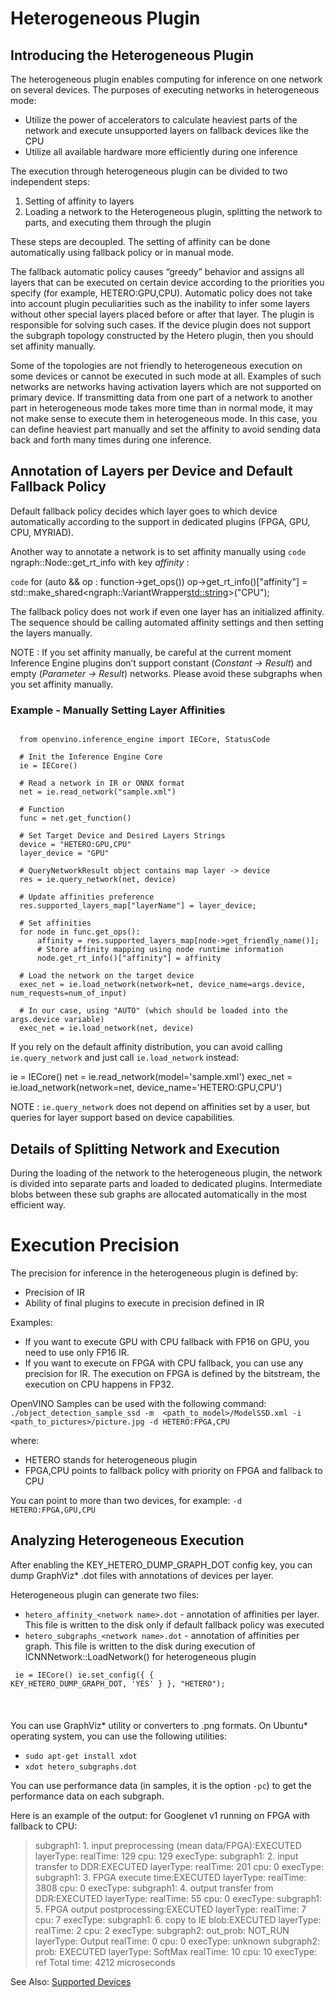 # Heterogeneous Plugin

## Introducing the Heterogeneous Plugin
The heterogeneous plugin enables computing for inference on one network on several devices. The purposes of executing networks in heterogeneous mode:

* Utilize the power of accelerators to calculate heaviest parts of the network and execute unsupported layers on fallback devices like the CPU
* Utilize all available hardware more efficiently during one inference

The execution through heterogeneous plugin can be divided to two independent steps:

1. Setting of affinity to layers
2. Loading a network to the Heterogeneous plugin, splitting the network to parts, and executing them through the plugin

These steps are decoupled. The setting of affinity can be done automatically using fallback policy or in manual mode.

The fallback automatic policy causes “greedy” behavior and assigns all layers that can be executed on certain device according to the priorities you specify (for example, HETERO:GPU,CPU). Automatic policy does not take into account plugin peculiarities such as the inability to infer some layers without other special layers placed before or after that layer. The plugin is responsible for solving such cases. If the device plugin does not support the subgraph topology constructed by the Hetero plugin, then you should set affinity manually.

Some of the topologies are not friendly to heterogeneous execution on some devices or cannot be executed in such mode at all. Examples of such networks are networks having activation layers which are not supported on primary device. If transmitting data from one part of a network to another part in heterogeneous mode takes more time than in normal mode, it may not make sense to execute them in heterogeneous mode. In this case, you can define heaviest part manually and set the affinity to avoid sending data back and forth many times during one inference.

## Annotation of Layers per Device and Default Fallback Policy

Default fallback policy decides which layer goes to which device automatically according to the support in dedicated plugins (FPGA, GPU, CPU, MYRIAD).

Another way to annotate a network is to set affinity manually using 
`code`
ngraph::Node::get_rt_info
with key *affinity* :

`code`
for (auto && op : function->get_ops())
    op->get_rt_info()["affinity"] = std::make_shared<ngraph::VariantWrapper<std::string>>("CPU");

The fallback policy does not work if even one layer has an initialized affinity. The sequence should be calling automated affinity settings and then setting the layers manually.

NOTE : If you set affinity manually, be careful at the current moment Inference Engine plugins don’t support constant (*Constant -> Result*) and empty (*Parameter -> Result*) networks. Please avoid these subgraphs when you set affinity manually.

### Example - Manually Setting Layer Affinities

<pre><code>
  from openvino.inference_engine import IECore, StatusCode

  # Init the Inference Engine Core
  ie = IECore()

  # Read a network in IR or ONNX format
  net = ie.read_network("sample.xml")
  
  # Function
  func = net.get_function()
  
  # Set Target Device and Desired Layers Strings
  device = "HETERO:GPU,CPU"
  layer_device = "GPU"
  
  # QueryNetworkResult object contains map layer -> device
  res = ie.query_network(net, device)
  
  # Update affinities preference
  res.supported_layers_map["layerName"] = layer_device;

  # Set affinities
  for node in func.get_ops():
      affinity = res.supported_layers_map[node->get_friendly_name()];
      # Store affinity mapping using node runtime information
      node.get_rt_info()["affinity"] = affinity

  # Load the network on the target device
  exec_net = ie.load_network(network=net, device_name=args.device, num_requests=num_of_input)
  
  # In our case, using "AUTO" (which should be loaded into the args.device variable)
  exec_net = ie.load_network(net, device)
</code></pre>

If you rely on the default affinity distribution, you can avoid calling `ie.query_network` and just call `ie.load_network` instead:

  ie = IECore()
  net = ie.read_network(model='sample.xml')
  exec_net = ie.load_network(network=net, device_name='HETERO:GPU,CPU')

NOTE : `ie.query_network` does not depend on affinities set by a user, but queries for layer support based on device capabilities.

## Details of Splitting Network and Execution

During the loading of the network to the heterogeneous plugin, the network is divided into separate parts and loaded to dedicated plugins. Intermediate blobs between these sub graphs are allocated automatically in the most efficient way.

# Execution Precision

The precision for inference in the heterogeneous plugin is defined by:

* Precision of IR
* Ability of final plugins to execute in precision defined in IR

Examples:

* If you want to execute GPU with CPU fallback with FP16 on GPU, you need to use only FP16 IR.
* If you want to execute on FPGA with CPU fallback, you can use any precision for IR. The execution on FPGA is defined by the bitstream, the execution on CPU happens in FP32.

OpenVINO Samples can be used with the following command:
`./object_detection_sample_ssd -m  <path_to_model>/ModelSSD.xml -i <path_to_pictures>/picture.jpg -d HETERO:FPGA,CPU`

where:

* HETERO stands for heterogeneous plugin
* FPGA,CPU points to fallback policy with priority on FPGA and fallback to CPU

You can point to more than two devices, for example: `-d HETERO:FPGA,GPU,CPU`

## Analyzing Heterogeneous Execution

After enabling the KEY_HETERO_DUMP_GRAPH_DOT config key, you can dump GraphViz* .dot files with annotations of devices per layer.

Heterogeneous plugin can generate two files:

* `hetero_affinity_<network name>.dot` - annotation of affinities per layer. This file is written to the disk only if default fallback policy was executed
* `hetero_subgraphs_<network name>.dot` - annotation of affinities per graph. This file is written to the disk during execution of ICNNNetwork::LoadNetwork() for heterogeneous plugin

<code><pre>
ie = IECore()
ie.set_config({ { KEY_HETERO_DUMP_GRAPH_DOT, 'YES' } }, "HETERO");

</pre></code>

You can use GraphViz* utility or converters to .png formats. On Ubuntu* operating system, you can use the following utilities:

* `sudo apt-get install xdot`
* `xdot hetero_subgraphs.dot`

You can use performance data (in samples, it is the option `-pc`) to get the performance data on each subgraph.

Here is an example of the output: for Googlenet v1 running on FPGA with fallback to CPU:

> subgraph1: 1. input preprocessing (mean data/FPGA):EXECUTED       layerType:                    realTime: 129        cpu: 129            execType:
> subgraph1: 2. input transfer to DDR:EXECUTED       layerType:                    realTime: 201        cpu: 0              execType:
> subgraph1: 3. FPGA execute time:EXECUTED       layerType:                    realTime: 3808       cpu: 0              execType:
> subgraph1: 4. output transfer from DDR:EXECUTED       layerType:                    realTime: 55         cpu: 0              execType:
> subgraph1: 5. FPGA output postprocessing:EXECUTED       layerType:                    realTime: 7          cpu: 7              execType:
> subgraph1: 6. copy to IE blob:EXECUTED       layerType:                    realTime: 2          cpu: 2              execType:
> subgraph2: out_prob:          NOT_RUN        layerType: Output             realTime: 0          cpu: 0              execType: unknown
> subgraph2: prob:              EXECUTED       layerType: SoftMax            realTime: 10         cpu: 10             execType: ref
> Total time: 4212     microseconds


See Also:
[Supported Devices](https://docs.openvinotoolkit.org/latest/openvino_docs_IE_DG_supported_plugins_Supported_Devices.html)
